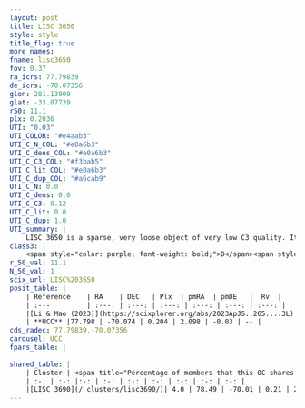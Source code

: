 ```yaml
---
layout: post
title: LISC 3650
style: style
title_flag: true
more_names: 
fname: lisc3650
fov: 0.37
ra_icrs: 77.79839
de_icrs: -70.07356
glon: 281.13909
glat: -33.87739
r50: 11.1
plx: 0.2036
UTI: "0.03"
UTI_COLOR: "#e4aab3"
UTI_C_N_COL: "#e0a6b3"
UTI_C_dens_COL: "#e0a6b3"
UTI_C_C3_COL: "#f3bab5"
UTI_C_lit_COL: "#e0a6b3"
UTI_C_dup_COL: "#a6cab9"
UTI_C_N: 0.0
UTI_C_dens: 0.0
UTI_C_C3: 0.12
UTI_C_lit: 0.0
UTI_C_dup: 1.0
UTI_summary: |
    LISC 3650 is a sparse, very loose object of very low C3 quality. It was recently reported in the literature.<br><br>This object shares a very small percentage of members with at least one entry reported in the same catalogue.<br><br><span style="color: #99180f; font-weight: bold;">Warning: </span>contains less than 25 stars with <i>P>0.5</i> estimated.
class3: |
    <span style="color: purple; font-weight: bold;">D</span><span style="color: red; font-weight: bold;">C</span>
r_50_val: 11.1
N_50_val: 1
scix_url: LISC%203650
posit_table: |
    | Reference    | RA    | DEC   | Plx  | pmRA  | pmDE   |  Rv  |
    | :---         | :---: | :---: | :---: | :---: | :---: | :---: |
    |[Li & Mao (2023)](https://scixplorer.org/abs/2023ApJS..265....3L) | 77.724 | -70.108 | 0.222 | 2.119 | -0.041 | -- |
    | **UCC** |77.798 | -70.074 | 0.204 | 2.098 | -0.03 | -- | 
cds_radec: 77.79839,-70.07356
carousel: UCC
fpars_table: |
    
shared_table: |
    | Cluster | <span title="Percentage of members that this OC shares with the ones listed">%</span>   | RA   | DEC   | Plx   | pmRA  | pmDE  | Rv | UTI |
    | :-: | :-: |:-: | :-: | :-: | :-: | :-: | :-: | :-: |
    |[LISC 3690](/_clusters/lisc3690/)| 4.0 | 78.49 | -70.01 | 0.21 | 2.12 | -0.18 | -- |0.05 |
---
```

